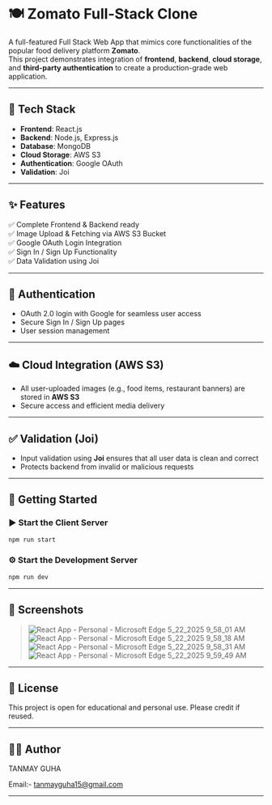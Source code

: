 # 🍽️ Zomato Full-Stack Clone

A full-featured Full Stack Web App that mimics core functionalities of the popular food delivery platform **Zomato**.  
This project demonstrates integration of **frontend**, **backend**, **cloud storage**, and **third-party authentication** to create a production-grade web application.

---

## 🔧 Tech Stack

- **Frontend**: React.js  
- **Backend**: Node.js, Express.js  
- **Database**: MongoDB  
- **Cloud Storage**: AWS S3  
- **Authentication**: Google OAuth  
- **Validation**: Joi  

---

## ✨ Features

✅ Complete Frontend & Backend ready  
✅ Image Upload & Fetching via AWS S3 Bucket  
✅ Google OAuth Login Integration  
✅ Sign In / Sign Up Functionality  
✅ Data Validation using Joi  

---

## 🔐 Authentication

- OAuth 2.0 login with Google for seamless user access  
- Secure Sign In / Sign Up pages  
- User session management  

---

## ☁️ Cloud Integration (AWS S3)

- All user-uploaded images (e.g., food items, restaurant banners) are stored in **AWS S3**  
- Secure access and efficient media delivery  

---

## ✅ Validation (Joi)

- Input validation using **Joi** ensures that all user data is clean and correct  
- Protects backend from invalid or malicious requests  

---

## 🚀 Getting Started

### ▶️ Start the Client Server

```bash
npm run start
````

### ⚙️ Start the Development Server

```bash
npm run dev
```

---

## 📸 Screenshots 
> ![React App - Personal - Microsoft​ Edge 5_22_2025 9_58_01 AM](https://github.com/user-attachments/assets/e03b41ba-d996-4932-94d7-5974fb425775)
> ![React App - Personal - Microsoft​ Edge 5_22_2025 9_58_18 AM](https://github.com/user-attachments/assets/cbdcf42f-73ed-46d3-9d6c-7fc996ebddd0)
> ![React App - Personal - Microsoft​ Edge 5_22_2025 9_58_31 AM](https://github.com/user-attachments/assets/fde3fd56-21d7-4c86-83df-8d70f35f4084)
> ![React App - Personal - Microsoft​ Edge 5_22_2025 9_59_49 AM](https://github.com/user-attachments/assets/af9de961-dc94-4752-8951-b0cace8ada44)


---

## 📃 License
This project is open for educational and personal use. Please credit if reused.

---

## 🙋‍♂️ Author
TANMAY GUHA

Email:- tanmayguha15@gmail.com

---
